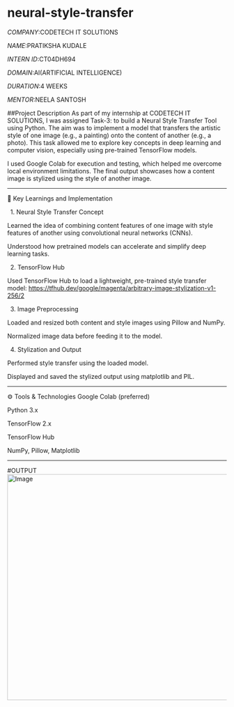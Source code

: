 # neural-style-transfer
*COMPANY*:CODETECH IT SOLUTIONS

*NAME*:PRATIKSHA KUDALE

*INTERN ID*:CT04DH694

*DOMAIN*:AI(ARTIFICIAL INTELLIGENCE)

*DURATION*:4 WEEKS

*MENTOR*:NEELA SANTOSH

##Project Description
As part of my internship at CODETECH IT SOLUTIONS, I was assigned Task-3: to build a Neural Style Transfer Tool using Python. The aim was to implement a model that transfers the artistic style of one image (e.g., a painting) onto the content of another (e.g., a photo). This task allowed me to explore key concepts in deep learning and computer vision, especially using pre-trained TensorFlow models.

I used Google Colab for execution and testing, which helped me overcome local environment limitations. The final output showcases how a content image is stylized using the style of another image.

---

🧠 Key Learnings and Implementation

 1. Neural Style Transfer Concept

Learned the idea of combining content features of one image with style features of another using convolutional neural networks (CNNs).

Understood how pretrained models can accelerate and simplify deep learning tasks.

 2. TensorFlow Hub

Used TensorFlow Hub to load a lightweight, pre-trained style transfer model:
https://tfhub.dev/google/magenta/arbitrary-image-stylization-v1-256/2

 3. Image Preprocessing

Loaded and resized both content and style images using Pillow and NumPy.

Normalized image data before feeding it to the model.

 4. Stylization and Output

Performed style transfer using the loaded model.

Displayed and saved the stylized output using matplotlib and PIL.

---

⚙️ Tools & Technologies
Google Colab (preferred)

Python 3.x

TensorFlow 2.x

TensorFlow Hub

NumPy, Pillow, Matplotlib

---

#OUTPUT
<img width="1178" height="519" alt="Image" src="https://github.com/user-attachments/assets/e0705b1d-167f-4eb9-80ce-f7de5eee7175" />
